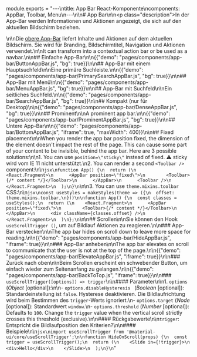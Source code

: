 module.exports = "---\ntitle: App Bar React-Komponente\ncomponents: AppBar, Toolbar, Menu\n---\n\n# App Bar\n\n<p class=\"description\">In der App-Bar werden Informationen und Aktionen angezeigt, die sich auf den aktuellen Bildschirm beziehen.</p>\n\nDie [obere App-Bar](https://material.io/design/components/app-bars-top.html) liefert Inhalte und Aktionen auf dem aktuellen Bildschirm. Sie wird für Branding, Bildschirmtitel, Navigation und Aktionen verwendet.\n\nIt can transform into a contextual action bar or be used as a navbar.\n\n## Einfache App-Bar\n\n{{\"demo\": \"pages/components/app-bar/ButtonAppBar.js\", \"bg\": true}}\n\n## App-Bar mit einem Hauptsuchfeld\n\nEine primäre Suchleiste.\n\n{{\"demo\": \"pages/components/app-bar/PrimarySearchAppBar.js\", \"bg\": true}}\n\n## App-Bar mit Menü\n\n{{\"demo\": \"pages/components/app-bar/MenuAppBar.js\", \"bg\": true}}\n\n## App-Bar mit Suchfeld\n\nEin seitliches Suchfeld.\n\n{{\"demo\": \"pages/components/app-bar/SearchAppBar.js\", \"bg\": true}}\n\n## Kompakt (nur für Desktop)\n\n{{\"demo\": \"pages/components/app-bar/DenseAppBar.js\", \"bg\": true}}\n\n## Prominent\n\nA prominent app bar.\n\n{{\"demo\": \"pages/components/app-bar/ProminentAppBar.js\", \"bg\": true}}\n\n## Untere App-Bar\n\n{{\"demo\": \"pages/components/app-bar/BottomAppBar.js\", \"iframe\": true, \"maxWidth\": 400}}\n\n## Fixed placement\n\nWhen you render the app bar position fixed, the dimension of the element doesn't impact the rest of the page. This can cause some part of your content to be invisible, behind the app bar. Here are 3 possible solutions:\n\n1. You can use `position=\"sticky\"` instead of fixed. ⚠️ sticky wird vom IE 11 nicht unterstützt.\n2. You can render a second `<Toolbar />` component:\n\n```jsx\nfunction App() {\n  return (\n    <React.Fragment>\n      <AppBar position=\"fixed\">\n        <Toolbar>{/* content */}</Toolbar>\n      </AppBar>\n      <Toolbar />\n    </React.Fragment>\n  );\n}\n```\n\n3. You can use `theme.mixins.toolbar` CSS:\n\n```jsx\nconst useStyles = makeStyles(theme => ({\n  offset: theme.mixins.toolbar,\n}))\n\nfunction App() {\n  const classes = useStyles();\n  return (\n    <React.Fragment>\n      <AppBar position=\"fixed\">\n        <Toolbar>{/* content */}</Toolbar>\n      </AppBar>\n      <div className={classes.offset} />\n    </React.Fragment>\n  )\n};\n```\n\n## Scrollen\n\nSie können den Hook `useScrollTrigger ()`, um auf Bildlauf Aktionen zu reagieren.\n\n### App-Bar verstecken\n\nThe app bar hides on scroll down to leave more space for reading.\n\n{{\"demo\": \"pages/components/app-bar/HideAppBar.js\", \"iframe\": true}}\n\n### App-Bar anheben\n\nThe app bar elevates on scroll to communicate that the user is not at the top of the page.\n\n{{\"demo\": \"pages/components/app-bar/ElevateAppBar.js\", \"iframe\": true}}\n\n### Zurück nach oben\n\nBeim Scrollen erscheint ein schwebender Button, um einfach wieder zum Seitenanfang zu gelangen.\n\n{{\"demo\": \"pages/components/app-bar/BackToTop.js\", \"iframe\": true}}\n\n### `useScrollTrigger([options]) => trigger`\n\n#### Parameter\n\n1. `options` (*Object* [optional]):\n\n- `options.disableHysteresis ` (*Boolean* [optional]): Standardeinstellung ist `false`. Hysterese deaktivieren. Die Bildlaufrichtung wird beim Bestimmen des `trigger`-Werts ignoriert.\n- `options.target` (*Node* [optional]): Standardwert `window`.\n- `options.threshold` (*Number* [optional]): Defaults to `100`. Change the `trigger` value when the vertical scroll strictly crosses this threshold (exclusive).\n\n#### Rückgabewerte\n\n`trigger`: Entspricht die Bildlaufposition den Kriterien?\n\n#### Beispiele\n\n```jsx\nimport useScrollTrigger from '@material-ui/core/useScrollTrigger';\n\nfunction HideOnScroll(props) {\n  const trigger = useScrollTrigger();\n  return (\n    <Slide in={!trigger}>\n      <div>Hello</div>\n    </Slide>\n  );\n}\n```"